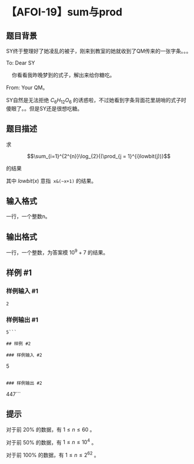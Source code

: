 # 【AFOI-19】sum与prod

## 题目背景

SY终于整理好了她凌乱的被子，刚来到教室的她就收到了QM传来的一张字条。。。

To: Dear SY

&nbsp;&nbsp;&nbsp;&nbsp;你看看我昨晚梦到的式子，解出来给你糖吃。

From: Your QM。

SY自然是无法拒绝 $C_{6}H_{12}O_{6}$ 的诱惑啦，不过她看到字条背面花里胡哨的式子时傻眼了。。但是SY还是很想吃糖。

## 题目描述

求

$$\sum_{i=1}^{2^{n}}\log_{2}{(\prod_{j = 1}^{i}lowbit(j))}$$

的结果

其中 $lowbit(x)$ 意指` x&(~x+1)` 的结果。

## 输入格式

一行，一个整数n。

## 输出格式

一行，一个整数，为答案模 $10^9+7$ 的结果。

## 样例 #1

### 样例输入 #1
```
2
```

### 样例输出 #1

```
5```

## 样例 #2

### 样例输入 #2
```
5
```

### 样例输出 #2

```
447```

## 提示

对于前 $20\%$ 的数据，有 $1 \leq n \leq 60$ 。

对于前 $50\%$ 的数据，有 $1 \leq n \leq 10^4$ 。

对于前 $100\%$ 的数据，有 $1 \leq n \leq 2^{62}$ 。

